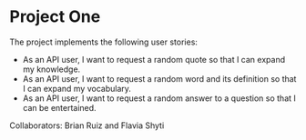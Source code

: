 # Project One
The project implements the following user stories:

- As an API user, I want to request a random quote so that I can expand my knowledge.
- As an API user, I want to request a random word and its definition so that I can expand my vocabulary.
- As an API user, I want to request a random answer to a question so that I can be entertained.

Collaborators: Brian Ruiz and Flavia Shyti
